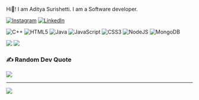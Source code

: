 Hi👋! I am Aditya Surishetti. I am a Software developer.

[![Instagram](https://img.shields.io/badge/Instagram-%23E4405F.svg?logo=Instagram&logoColor=white)](https://instagram.com/adityapatel_00) [![LinkedIn](https://img.shields.io/badge/LinkedIn-%230077B5.svg?logo=linkedin&logoColor=white)](https://linkedin.com/in/aditya-surishetti) 


![C++](https://img.shields.io/badge/c++-%2300599C.svg?style=for-the-badge&logo=c%2B%2B&logoColor=white) ![HTML5](https://img.shields.io/badge/html5-%23E34F26.svg?style=for-the-badge&logo=html5&logoColor=white) ![Java](https://img.shields.io/badge/java-%23ED8B00.svg?style=for-the-badge&logo=java&logoColor=white) ![JavaScript](https://img.shields.io/badge/javascript-%23323330.svg?style=for-the-badge&logo=javascript&logoColor=%23F7DF1E) ![CSS3](https://img.shields.io/badge/css3-%231572B6.svg?style=for-the-badge&logo=css3&logoColor=white) ![NodeJS](https://img.shields.io/badge/node.js-6DA55F?style=for-the-badge&logo=node.js&logoColor=white) ![MongoDB](https://img.shields.io/badge/MongoDB-%234ea94b.svg?style=for-the-badge&logo=mongodb&logoColor=white)

![](https://github-readme-streak-stats.herokuapp.com/?user=adityapatel-00&theme=dark&hide_border=false)
![](https://github-readme-stats.vercel.app/api/top-langs/?username=adityapatel-00&theme=dark&hide_border=false&include_all_commits=false&count_private=false&layout=compact)

### ✍️ Random Dev Quote
![](https://quotes-github-readme.vercel.app/api?type=horizontal&theme=radical)

---
[![](https://visitcount.itsvg.in/api?id=adityapatel-00&icon=0&color=0)](https://visitcount.itsvg.in)

<!-- Proudly created with GPRM ( https://gprm.itsvg.in ) -->
